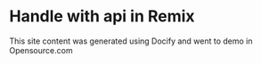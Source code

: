 # Handle with api in Remix

This site content was generated using Docify and went to demo in Opensource.com
